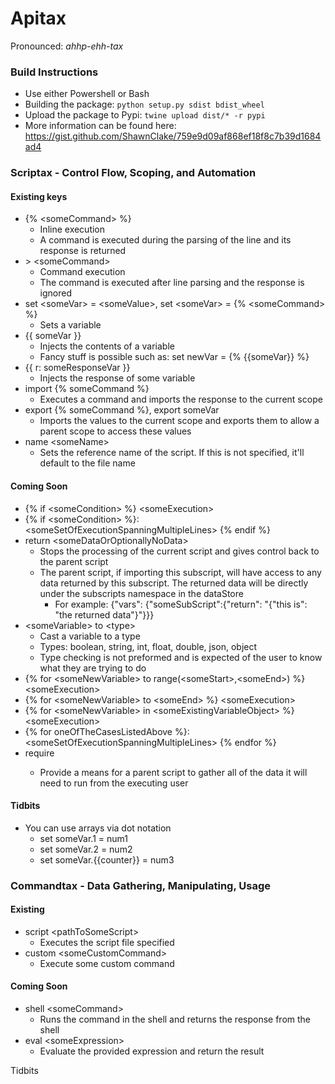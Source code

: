 # Apitax

Pronounced: *ahhp-ehh-tax*

### Build Instructions
* Use either Powershell or Bash
* Building the package: `python setup.py sdist bdist_wheel`
* Upload the package to Pypi: `twine upload dist/* -r pypi`
* More information can be found here: https://gist.github.com/ShawnClake/759e9d09af868ef18f8c7b39d1684ad4


### Scriptax - Control Flow, Scoping, and Automation

#### Existing keys
* {% \<someCommand\> %} 
    * Inline execution
    * A command is executed during the parsing of the line and its response is returned
* \> \<someCommand\>
    * Command execution
    * The command is executed after line parsing and the response is ignored
* set \<someVar\> = \<someValue\>, set \<someVar\> = {% \<someCommand\> %}
    * Sets a variable
* {{ someVar }}
    * Injects the contents of a variable
    * Fancy stuff is possible such as: set newVar = {% {{someVar}} %}
* {{ r: someResponseVar }}
    * Injects the response of some variable
* import {% someCommand %}
    * Executes a command and imports the response to the current scope
* export {% someCommand %}, export someVar 
    * Imports the values to the current scope and exports them to allow a parent scope to access these values 
* name \<someName\>
    * Sets the reference name of the script. If this is not specified, it'll default to the file name

#### Coming Soon
* {% if \<someCondition\> %}   \<someExecution\>
* {% if \<someCondition\> %}: \<someSetOfExecutionSpanningMultipleLines\> {% endif %}
* return \<someDataOrOptionallyNoData\>
    * Stops the processing of the current script and gives control back to the parent script
    * The parent script, if importing this subscript, will have access to any data returned by this subscript. The returned data will be directly under the subscripts namespace in the dataStore
        * For example: {"vars": {"someSubScript":{"return": "{"this is": "the returned data"}"}}}
* \<someVariable\> to \<type\>
    * Cast a variable to a type
    * Types: boolean, string, int, float, double, json, object
    * Type checking is not preformed and is expected of the user to know what they are trying to do
* {% for \<someNewVariable\> to range(\<someStart\>,\<someEnd\>) %} \<someExecution\>
* {% for \<someNewVariable\> to \<someEnd\> %} \<someExecution\>
* {% for \<someNewVariable\> in \<someExistingVariableObject\> %} \<someExecution\>
* {% for oneOfTheCasesListedAbove %}: \<someSetOfExecutionSpanningMultipleLines\> {% endfor %}
* require <someData>
    * Provide a means for a parent script to gather all of the data it will need to run from the executing user

#### Tidbits
* You can use arrays via dot notation
    * set someVar.1 = num1
    * set someVar.2 = num2
    * set someVar.{{counter}} = num3


### Commandtax - Data Gathering, Manipulating, Usage

#### Existing
* script \<pathToSomeScript\>
    * Executes the script file specified
* custom \<someCustomCommand\>
    * Execute some custom command
		

#### Coming Soon
* shell \<someCommand\>
    * Runs the command in the shell and returns the response from the shell
* eval \<someExpression\>
    * Evaluate the provided expression and return the result
		

Tidbits

